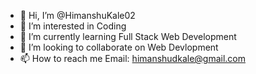 - 👋 Hi, I’m @HimanshuKale02
- 👀 I’m interested in Coding
- 🌱 I’m currently learning Full Stack Web Development
- 💞️ I’m looking to collaborate on Web Devlopment
- 📫 How to reach me Email: himanshudkale@gmail.com

<!---
HimanshuKale02/HimanshuKale02 is a ✨ special ✨ repository because its `README.md` (this file) appears on your GitHub profile.
You can click the Preview link to take a look at your changes.
--->
